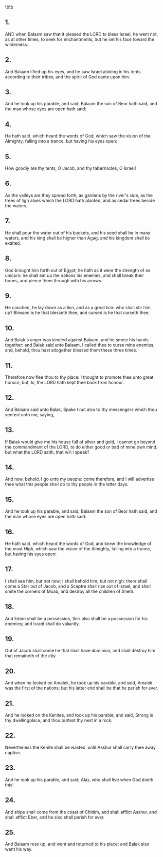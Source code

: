 \b\b
## 1.
AND when Balaam saw that it pleased the LORD to bless Israel, he went not, as at other times, to seek for enchantments, but he set his face toward the wilderness.
## 2.
And Balaam lifted up his eyes, and he saw Israel abiding in his tents according to their tribes; and the spirit of God came upon him.
## 3.
And he took up his parable, and said, Balaam the son of Beor hath said, and the man whose eyes are open hath said:
## 4.
He hath said, which heard the words of God, which saw the vision of the Almighty, falling into a trance, but having his eyes open:
## 5.
How goodly are thy tents, O Jacob, and thy tabernacles, O Israel!
## 6.
As the valleys are they spread forth, as gardens by the river's side, as the trees of lign aloes which the LORD hath planted, and as cedar trees beside the waters.
## 7.
He shall pour the water out of his buckets, and his seed shall be in many waters, and his king shall be higher than Agag, and his kingdom shall be exalted.
## 8.
God brought him forth out of Egypt; he hath as it were the strength of an unicorn: he shall eat up the nations his enemies, and shall break their bones, and pierce them through with his arrows.
## 9.
He couched, he lay down as a lion, and as a great lion: who shall stir him up?  Blessed is he that blesseth thee, and cursed is he that curseth thee.
## 10.
And Balak's anger was kindled against Balaam, and he smote his hands together: and Balak said unto Balaam, I called thee to curse mine enemies, and, behold, thou hast altogether blessed them these three times.
## 11.
Therefore now flee thou to thy place: I thought to promote thee unto great honour; but, lo, the LORD hath kept thee back from honour.
## 12.
And Balaam said unto Balak, Spake I not also to thy messengers which thou sentest unto me, saying,
## 13.
If Balak would give me his house full of silver and gold, I cannot go beyond the commandment of the LORD, to do either good or bad of mine own mind; but what the LORD saith, that will I speak?
## 14.
And now, behold, I go unto my people: come therefore, and I will advertise thee what this people shall do to thy people in the latter days.
## 15.
And he took up his parable, and said, Balaam the son of Beor hath said, and the man whose eyes are open hath said:
## 16.
He hath said, which heard the words of God, and knew the knowledge of the most High, which saw the vision of the Almighty, falling into a trance, but having his eyes open:
## 17.
I shall see him, but not now: I shall behold him, but not nigh: there shall come a Star out of Jacob, and a Sceptre shall rise out of Israel, and shall smite the corners of Moab, and destroy all the children of Sheth.
## 18.
And Edom shall be a possession, Seir also shall be a possession for his enemies; and Israel shall do valiantly.
## 19.
Out of Jacob shall come he that shall have dominion, and shall destroy him that remaineth of the city.
## 20.
And when he looked on Amalek, he took up his parable, and said, Amalek was the first of the nations; but his latter end shall be that he perish for ever.
## 21.
And he looked on the Kenites, and took up his parable, and said, Strong is thy dwellingplace, and thou puttest thy nest in a rock.
## 22.
Nevertheless the Kenite shall be wasted, until Asshur shall carry thee away captive.
## 23.
And he took up his parable, and said, Alas, who shall live when God doeth this!
## 24.
And ships shall come from the coast of Chittim, and shall afflict Asshur, and shall afflict Eber, and he also shall perish for ever.
## 25.
And Balaam rose up, and went and returned to his place: and Balak also went his way.
